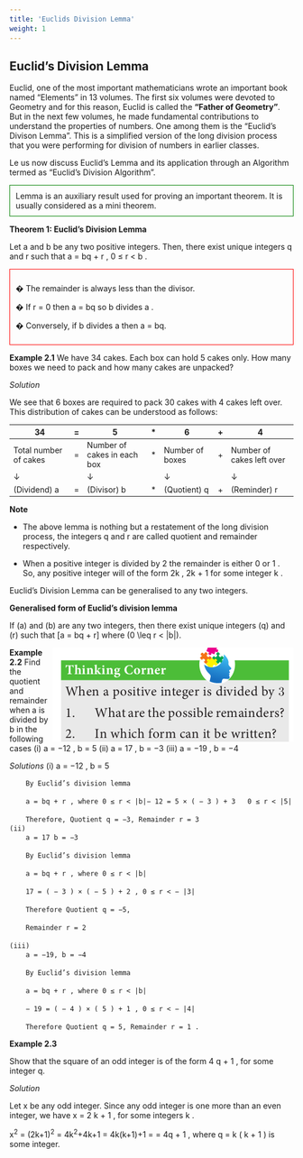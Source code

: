 ```yaml
---
title: 'Euclids Division Lemma'
weight: 1
---
```


## Euclid’s Division Lemma

Euclid, one of the most important mathematicians wrote an important book named “Elements” in 13 volumes. The first six volumes were devoted to Geometry and for this reason, Euclid is called the **“Father of Geometry”**. But in the next few volumes, he made fundamental contributions to understand the properties of numbers. One among them is the “Euclid’s Divison Lemma”. This is a simplified version of the long division process that you were performing for division of numbers in earlier classes.

Le us now discuss Euclid’s Lemma and its application through an Algorithm termed as “Euclid’s Division Algorithm”.

<div style="border: 1px solid green; padding: 10px;">
Lemma is an auxiliary result used for proving an important theorem. It is usually considered as a mini theorem.
</div>

**Theorem 1: Euclid’s Division Lemma**


Let a and b be any two positive integers. Then, there exist unique integers q and r
such that a = bq + r , 0 ≤ r < b .


<div style="border: 1px solid red; padding: 10px;"> 

� The remainder is always less than the divisor.

� If r = 0 then a = bq so b divides a .

� Conversely, if b divides a then a = bq.
</div>

**Example 2.1** 
We have 34 cakes. Each box can hold 5 cakes only. How many boxes we need to pack and how many cakes are unpacked?

*Solution* 

We see that 6 boxes are required to pack 30 cakes with 4 cakes left over. This
distribution of cakes can be understood as follows:

| 34 | = | 5 | * | 6 | + | 4 |
| ---- | ---- | ---- | ---- | ---- | ---- | ---- |
| Total number of cakes | = | Number of cakes in each box | * | Number of boxes | + | Number of cakes left over |
| ↓ |   | ↓ |   | ↓ |   | ↓ |
| (Dividend) a | = | (Divisor) b | * | (Quotient) q | + | (Reminder) r |

**Note**

* The above lemma is nothing but a restatement of the long division process, the integers q and r are called quotient and remainder respectively.

* When a positive integer is divided by 2 the remainder is either 0 or 1 . So, any positive integer will of the form 2k , 2k + 1 for some integer k .

Euclid’s Division Lemma can be generalised to any two integers.

**Generalised form of Euclid’s division lemma**

If \(a\) and \(b\) are any two integers, then there exist unique integers \(q\) and \(r\) such that \[a = bq + r\] where \(0 \leq r < |b|\).


<img src="thinking.png" alt="image" style="float:right;"/>

**Example 2.2**  Find the quotient and remainder when a is divided by b in the following cases (i) a = −12 , b = 5 (ii) a = 17 , b = −3 (iii) a = −19 , b = −4

*Solutions*
(i) a = −12 , b = 5

        By Euclid’s division lemma

        a = bq + r , where 0 ≤ r < |b|− 12 = 5 × ( − 3 ) + 3   0 ≤ r < |5|

        Therefore, Quotient q = −3, Remainder r = 3
    (ii) 
        a = 17 b = −3

        By Euclid’s division lemma

        a = bq + r , where 0 ≤ r < |b|

        17 = ( − 3 ) × ( − 5 ) + 2 , 0 ≤ r < − |3|

        Therefore Quotient q = −5,

        Remainder r = 2

    (iii) 
        a = −19, b = −4

        By Euclid’s division lemma

        a = bq + r , where 0 ≤ r < |b|

        − 19 = ( − 4 ) × ( 5 ) + 1 , 0 ≤ r < − |4|

        Therefore Quotient q = 5, Remainder r = 1 .

**Example 2.3**


Show that the square of an odd integer is of the form 4 q + 1 , for some integer q.

*Solution*

Let x be any odd integer. Since any odd integer is one more than an even integer,
we have x = 2 k + 1 , for some integers k .
                   
x<sup>2</sup> = (2k+1)<sup>2</sup>
              = 4k<sup>2</sup>+4k+1
              = 4k(k+1)+1
              = = 4q + 1 , where q = k ( k + 1 ) is some integer.



            



